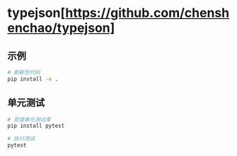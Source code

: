 # typejson[https://github.com/chenshenchao/typejson]

## 示例

```bash
# 刷新包代码
pip install -e .
```

## 单元测试

```bash
# 安装单元测试库
pip install pytest

# 执行测试
pytest
```
